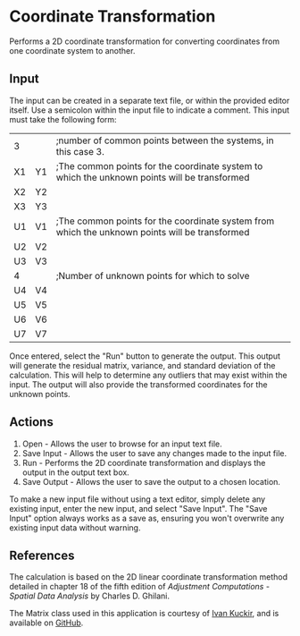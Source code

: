 # Coordinate Transformation

Performs a 2D coordinate transformation for converting coordinates from one coordinate system to another.

## Input

The input can be created in a separate text file, or within the provided editor itself. Use a semicolon within the input file to indicate a comment. This input must take the following form:

<table>
  <tbody>
    <tr>
      <td>3</td>
      <td></td>
      <td>;number of common points between the systems, in this case 3.</td>
    </tr>
    <tr>
      <td>X1</td>
      <td>Y1</td>
      <td>;The common points for the coordinate system to which the unknown points will be transformed</td>
    </tr>
    <tr>
      <td>X2</td>
      <td>Y2</td>
    </tr>
    <tr>
      <td>X3</td>
      <td>Y3</td>
    </tr>
    <tr>
      <td>U1</td>
      <td>V1</td>
      <td>;The common points for the coordinate system from which the unknown points will be transformed</td>
    </tr>
    <tr>
      <td>U2</td>
      <td>V2</td>
    </tr>
    <tr>
      <td>U3</td>
      <td>V3</td>
    </tr>
    <tr>
      <td>4</td>
      <td></td>
      <td>;Number of unknown points for which to solve</td>
    </tr>
    <tr>
      <td>U4</td>
      <td>V4</td>
    </tr>
    <tr>
      <td>U5</td>
      <td>V5</td>
    </tr>
    <tr>
      <td>U6</td>
      <td>V6</td>
    </tr>
    <tr>
      <td>U7</td>
      <td>V7</td>
    </tr>
  </tbody>
</table>

Once entered, select the "Run" button to generate the output. This output will generate the residual matrix, variance, and standard deviation of the calculation. This will help to determine any outliers that may exist within the input. The output will also provide the transformed coordinates for the unknown points.

## Actions

1. Open - Allows the user to browse for an input text file.
2. Save Input - Allows the user to save any changes made to the input file.
3. Run - Performs the 2D coordinate transformation and displays the output in the output text box.
4. Save Output - Allows the user to save the output to a chosen location.

To make a new input file without using a text editor, simply delete any existing input, enter the new input, and select "Save Input". The "Save Input" option always works as a save as, ensuring you won't overwrite any existing input data without warning.

## References

The calculation is based on the 2D linear coordinate transformation method detailed in chapter 18 of the fifth edition of *Adjustment Computations - Spatial Data Analysis* by Charles D. Ghilani.

The Matrix class used in this application is courtesy of [Ivan Kuckir](http://blog.ivank.net), and is available on [GitHub](https://github.com/darkdragon-001/LightweightMatrixCSharp).
